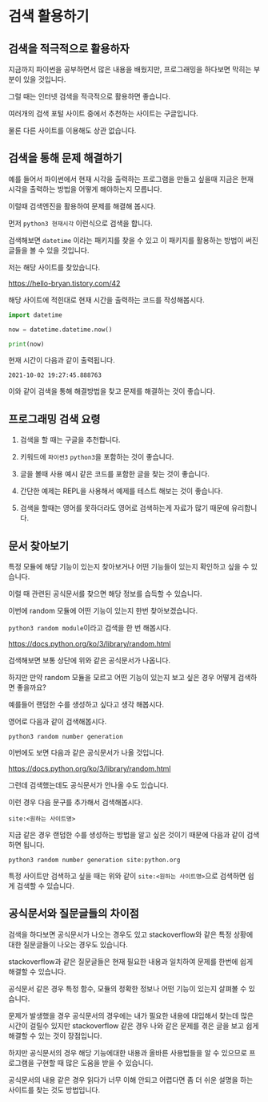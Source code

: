 # 검색 활용하기

## 검색을 적극적으로 활용하자

지금까지 파이썬을 공부하면서 많은 내용을 배웠지만, 프로그래밍을 하다보면 막히는 부분이 있을 것입니다.

그럴 때는 인터넷 검색을 적극적으로 활용하면 좋습니다.

여러개의 검색 포털 사이트 중에서 추천하는 사이트는 구글입니다.

물론 다른 사이트를 이용해도 상관 없습니다.

## 검색을 통해 문제 해결하기

예를 들어서 파이썬에서 현재 시각을 출력하는 프로그램을 만들고 싶을때 지금은 현재 시각을 출력하는 방법을 어떻게 해야하는지 모릅니다.

이럴때 검색엔진을 활용하여 문제를 해결해 봅시다.

먼저 `python3 현재시각` 이런식으로 검색을 합니다.

검색해보면 `datetime` 이라는 패키지를 찾을 수 있고 이 패키지를 활용하는 방법이 써진 글들을 볼 수 있을 것입니다.

저는 해당 사이트를 찾았습니다.

https://hello-bryan.tistory.com/42

해당 사이트에 적힌대로 현재 시간을 출력하는 코드를 작성해봅시다.

``` python
import datetime

now = datetime.datetime.now()

print(now)
```

현재 시간이 다음과 같이 출력됩니다.

``` text
2021-10-02 19:27:45.888763
```

이와 같이 검색을 통해 해결방법을 찾고 문제를 해결하는 것이 좋습니다.

## 프로그래밍 검색 요령

1. 검색을 할 때는 구글을 추천합니다.

2. 키워드에 `파이썬3` `python3`을 포함하는 것이 좋습니다.

3. 글을 볼때 사용 예시 같은 코드를 포함한 글을 찾는 것이 좋습니다.

4. 간단한 예제는 REPL을 사용해서 예제를 테스트 해보는 것이 좋습니다.

5. 검색을 할때는 영어를 못하더라도 영어로 검색하는게 자료가 많기 때문에 유리합니다.

## 문서 찾아보기

특정 모듈에 해당 기능이 있는지 찾아보거나 어떤 기능들이 있는지 확인하고 싶을 수 있습니다.

이럴 때 관련된 공식문서를 찾으면 해당 정보를 습득할 수 있습니다.

이번에 random 모듈에 어떤 기능이 있는지 한번 찾아보겠습니다.

`python3 random module`이라고 검색을 한 번 해봅시다.

https://docs.python.org/ko/3/library/random.html

검색해보면 보통 상단에 위와 같은 공식문서가 나옵니다.

하지만 만약 random 모듈을 모르고 어떤 기능이 있는지 보고 싶은 경우 어떻게 검색하면 좋을까요?

예를들어 랜덤한 수를 생성하고 싶다고 생각 해봅시다.

영어로 다음과 같이 검색해봅시다.

`python3 random number generation`

이번에도 보면 다음과 같은 공식문서가 나올 것입니다.

https://docs.python.org/ko/3/library/random.html

그런데 검색했는데도 공식문서가 안나올 수도 있습니다.

이런 경우 다음 문구를 추가해서 검색해봅시다.

`site:<원하는 사이트명>`

지금 같은 경우 랜덤한 수를 생성하는 방법을 알고 싶은 것이기 때문에 다음과 같이 검색하면 됩니다.

`python3 random number generation site:python.org`

특정 사이트만 검색하고 싶을 때는 위와 같이 `site:<원하는 사이트명>`으로 검색하면 쉽게 검색할 수 있습니다.

## 공식문서와 질문글들의 차이점

검색을 하다보면 공식문서가 나오는 경우도 있고 stackoverflow와 같은 특정 상황에 대한 질문글들이 나오는 경우도 있습니다.

stackoverflow과 같은 질문글들은 현재 필요한 내용과 일치하여 문제를 한번에 쉽게 해결할 수 있습니다.

공식문서 같은 경우 특정 함수, 모듈의 정확한 정보나 어떤 기능이 있는지 살펴볼 수 있습니다.

문제가 발생했을 경우 공식문서의 경우에는 내가 필요한 내용에 대입해서 찾는데 많은 시간이 걸릴수 있지만 stackoverflow 같은 경우 나와 같은 문제를 겪은 글을 보고 쉽게 해결할 수 있는 것이 장점입니다.

하지만 공식문서의 경우 해당 기능에대한 내용과 올바른 사용법들을 알 수 있으므로 프로그램을 구현할 때 많은 도움을 받을 수 있습니다.

공식문서의 내용 같은 경우 읽다가 너무 이해 안되고 어렵다면 좀 더 쉬운 설명을 하는 사이트를 찾는 것도 방법입니다.